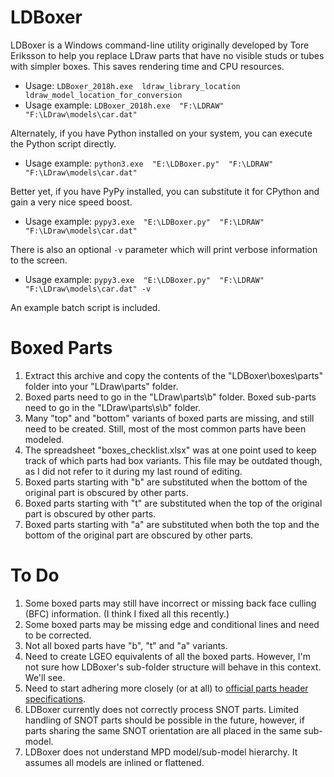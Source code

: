 # LDBoxer

LDBoxer is a Windows command-line utility originally developed by Tore Eriksson to help you replace LDraw parts that have no visible studs or tubes with simpler boxes. This saves rendering time and CPU resources.

* Usage:  `LDBoxer_2018h.exe  ldraw_library_location  ldraw_model_location_for_conversion`
* Usage example:  `LDBoxer_2018h.exe  "F:\LDRAW"  "F:\LDraw\models\car.dat"`

Alternately, if you have Python installed on your system, you can execute the Python script directly.

* Usage example: `python3.exe  "E:\LDBoxer.py"  "F:\LDRAW"  "F:\LDraw\models\car.dat"`

Better yet, if you have PyPy installed, you can substitute it for CPython and gain a very nice speed boost.

* Usage example: `pypy3.exe  "E:\LDBoxer.py"  "F:\LDRAW"  "F:\LDraw\models\car.dat"`

There is also an optional `-v` parameter which will print verbose information to the screen.

* Usage example: `pypy3.exe  "E:\LDBoxer.py"  "F:\LDRAW"  "F:\LDraw\models\car.dat" -v`

An example batch script is included.

# Boxed Parts

1. Extract this archive and copy the contents of the "LDBoxer\boxes\parts" folder into your "LDraw\parts" folder.
1. Boxed parts need to go in the "LDraw\parts\b" folder. Boxed sub-parts need to go in the "LDraw\parts\s\b" folder.
1. Many "top" and "bottom" variants of boxed parts are missing, and still need to be created. Still, most of the most common parts have been modeled.
1. The spreadsheet "boxes_checklist.xlsx" was at one point used to keep track of which parts had box variants. This file may be outdated though, as I did not refer to it during my last round of editing.
1. Boxed parts starting with "b" are substituted when the bottom of the original part is obscured by other parts.
1. Boxed parts starting with "t" are substituted when the top of the original part is obscured by other parts.
1. Boxed parts starting with "a" are substituted when both the top and the bottom of the original part are obscured by other parts.

# To Do

1. Some boxed parts may still have incorrect or missing back face culling (BFC) information. (I think I fixed all this recently.)
1. Some boxed parts may be missing edge and conditional lines and need to be corrected.
1. Not all boxed parts have "b", "t" and "a" variants.
1. Need to create LGEO equivalents of all the boxed parts. However, I'm not sure how LDBoxer's sub-folder structure will behave in this context. We'll see.
1. Need to start adhering more closely (or at all) to [official parts header specifications](https://www.ldraw.org/article/398.html).
1. LDBoxer currently does not correctly process SNOT parts. Limited handling of SNOT parts should be possible in the future, however, if parts sharing the same SNOT orientation are all placed in the same sub-model.
1. LDBoxer does not understand MPD model/sub-model hierarchy. It assumes all models are inlined or flattened.
